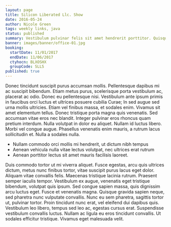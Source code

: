 ```yaml
---
layout: page
title: Silicon Liberated Llc. Show
date: 2016-05-24
author: Nicole Green
tags: weekly links, java
status: published
summary: Vestibulum pulvinar felis sit amet hendrerit porttitor. Quisque porta tempor.
banner: images/banner/office-01.jpg
booking:
  startDate: 11/01/2017
  endDate: 11/06/2017
  ctyhocn: BLXOSHX
  groupCode: SLLS
published: true
---
```

Donec tincidunt suscipit purus accumsan mollis. Pellentesque dapibus mi ac suscipit bibendum. Etiam metus purus, scelerisque porta vestibulum ac, placerat ac odio. Donec eu pellentesque nisi. Vestibulum ante ipsum primis in faucibus orci luctus et ultrices posuere cubilia Curae; In sed augue sed urna mollis ultricies. Etiam vel finibus massa, et sodales enim. Vivamus sit amet elementum tellus. Donec tristique porta magna quis venenatis. Sed accumsan vitae eros nec blandit. Integer pulvinar eros rhoncus quam pretium interdum. Nulla volutpat in dolor eu aliquet. Nullam id luctus libero. Morbi vel congue augue. Phasellus venenatis enim mauris, a rutrum lacus sollicitudin et. Nulla a sodales nulla.

* Nullam commodo orci mollis mi hendrerit, ut dictum nibh tempus
* Aenean vehicula nulla vitae lectus volutpat, nec ultrices erat rutrum
* Aenean porttitor lectus sit amet mauris facilisis laoreet.

Duis commodo tortor ut mi viverra aliquet. Fusce egestas, arcu quis ultrices dictum, metus nunc finibus tortor, vitae suscipit purus lacus eget dolor. Aliquam vitae convallis felis. Maecenas tristique lacinia rutrum. Praesent semper iaculis tempor. Vestibulum ex augue, venenatis eget tristique bibendum, volutpat quis ipsum. Sed congue sapien massa, quis dignissim arcu luctus eget. Fusce et venenatis magna. Quisque gravida sapien neque, sed pharetra nunc vulputate convallis. Nunc eu sem pharetra, sagittis tortor ut, pulvinar tortor. Proin tincidunt nunc erat, vel eleifend dui dapibus quis. Vestibulum leo libero, tempus sed leo ac, egestas cursus erat. Suspendisse vestibulum convallis luctus. Nullam ac ligula eu eros tincidunt convallis. Ut sodales efficitur tristique. Vivamus eget malesuada velit.

